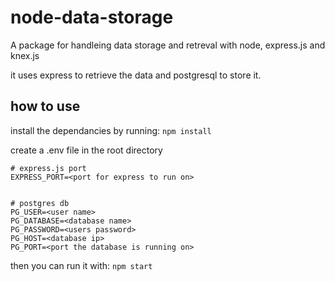# node-data-storage

A package for handleing data storage and retreval with node, express.js and knex.js

it uses express to retrieve the data and postgresql to store it.

## how to use
install the dependancies by running:
```npm install```

create a .env file in the root directory
``` 
# express.js port
EXPRESS_PORT=<port for express to run on>


# postgres db 
PG_USER=<user name>
PG_DATABASE=<database name>
PG_PASSWORD=<users password>
PG_HOST=<database ip>
PG_PORT=<port the database is running on>

```

then you can run it with:
```npm start```




